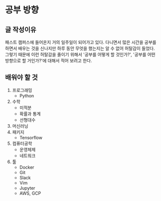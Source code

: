 # 공부 방향

## 글 작성이유

패스트 캠퍼스에 들어온지 거의 일주일이 되어가고 있다. 다니면서 많은 시간을 공부를 하면서 배우는 것을 신나지만 하루 동안 무엇을 했는지는 알 수 없어 허탈감이 들었다. 그렇기 때문에 이런 허탈감을 줄이기 위해서 '공부를 어떻게 할 것인가?', '공부를 어떤 방향으로 할 거인가?'에 대해서 적어 보려고 한다. 



## 배워야 할 것

1. 프로그래밍
   - Python
2. 수학
   - 미적분
   - 확률과 통계
   - 선형대수
3. 머신러닝
4. 패키지
   - Tensorflow
5. 컴퓨터공학
   - 운영체제
   - 네트워크
6. 툴
   - Docker
   - Git
   - Slack
   - Vim
   - Jupyter
   - AWS, GCP